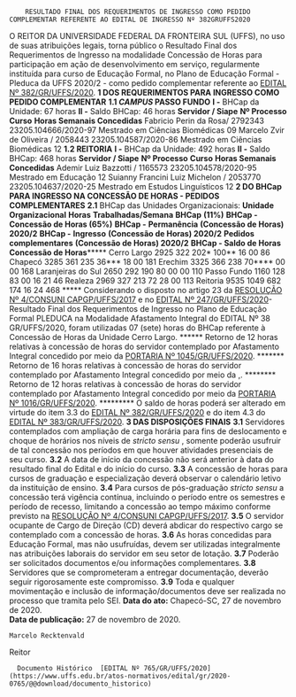         RESULTADO FINAL DOS REQUERIMENTOS DE INGRESSO COMO PEDIDO COMPLEMENTAR REFERENTE AO EDITAL DE INGRESSO Nº 382GRUFFS2020  

 O REITOR DA UNIVERSIDADE FEDERAL DA FRONTEIRA SUL (UFFS), no uso de suas atribuições legais, torna público o Resultado Final dos Requerimentos de Ingresso na modalidade Concessão de Horas para participação em ação de desenvolvimento em serviço, regularmente instituída para curso de Educação Formal, no Plano de Educação Formal - Pleduca da UFFS 2020/2 - como pedido complementar referente ao [EDITAL Nº 382/GR/UFFS/2020](https://www.uffs.edu.br/atos-normativos/edital/gr/2020-0382).  **1 DOS REQUERIMENTOS PARA INGRESSO COMO PEDIDO COMPLEMENTAR** **1.1 *CAMPUS*  PASSO FUNDO** **I -**  BHCap da Unidade: 67 horas **II -**  Saldo BHCap: 46 horas     **Servidor / Siape**   **Nº Processo**   **Curso**   **Horas Semanais Concedidas**     Fabricio Perin da Rosa/ 2792343   23205.104666/2020-97   Mestrado em Ciências Biomédicas   09     Marcelo Zvir de Oliveira / 2058443   23205.104587/2020-86   Mestrado em Ciências Biomédicas   12     **1.2 REITORIA** **I -**  BHCap da Unidade: 492 horas **II -**  Saldo BHCap: 468 horas     **Servidor / Siape**   **Nº Processo**   **Curso**   **Horas Semanais Concedidas**     Ademir Luiz Bazzotti / 1165573   23205.104578/2020-95   Mestrado em Educação   12     Suianny Francini Luiz Michelon / 2053770   23205.104637/2020-25   Mestrado em Estudos Linguísticos   12      **2 DO BHCap PARA INGRESSO NA CONCESSÃO DE HORAS - PEDIDOS COMPLEMENTARES** **2.1**  BHCap das Unidades Organizacionais:     **Unidade** **Organizacional**   **Horas** **Trabalhadas/Semana**   **BHCap** **(11%)**   **BHCap -** **Concessão de Horas (65%)**   **BHCap -** **Permanência** **(Concessão de Horas) 2020/2**   **BHCap -** **Ingresso** **(Concessão de Horas) 2020/2**   **Pedidos complementares** **(Concessão de Horas) 2020/2**   **BHCap - Saldo de Horas** **Concessão de Horas*******     Cerro Largo   2925   322   202*   100**   16   00   86     Chapecó   3285   361   235   36***   18   00   181     Erechim   3325   366   238   70****   00   00   168     Laranjeiras do Sul   2650   292   190   80   00   00   110     Passo Fundo   1160   128   83   00   16   21   46     Realeza   2969   327   213   72   28   00   113     Reitoria   9535   1049   682   174   16   24   468     *****  Considerando o disposto no artigo 23 da [RESOLUÇÃO Nº 4/CONSUNI CAPGP/UFFS/2017](https://www.uffs.edu.br/atos-normativos/resolucao/consunicapgp/2017-0004) e no [EDITAL Nº 247/GR/UFFS/2020](https://www.uffs.edu.br/atos-normativos/edital/gr/2020-0247)- Resultado Final dos Requerimentos de Ingresso no Plano de Educação Formal PLEDUCA na Modalidade Afastamento Integral do EDITAL Nº 38 GR/UFFS/2020, foram utilizadas 07 (sete) horas do BHCap referente à Concessão de Horas da Unidade Cerro Largo. ******  Retorno de 12 horas relativas à concessão de horas do servidor contemplado por Afastamento Integral concedido por meio da [PORTARIA Nº 1045/GR/UFFS/2020](https://www.uffs.edu.br/atos-normativos/portaria/gr/2020-1045). *******  Retorno de 16 horas relativas à concessão de horas do servidor contemplado por Afastamento Integral concedido por meio da [,](https://www.uffs.edu.br/atos-normativos/portaria/gr/2020-1017). ********  Retorno de 12 horas relativas à concessão de horas do servidor contemplado por Afastamento Integral concedido por meio da [PORTARIA Nº 1016/GR/UFFS/2020](https://www.uffs.edu.br/atos-normativos/portaria/gr/2020-1016). *********  O saldo de horas poderá ser alterado em virtude do item 3.3 do [EDITAL Nº 382/GR/UFFS/2020](https://www.uffs.edu.br/atos-normativos/edital/gr/2020-0382) e do item 4.3 do [EDITAL Nº 383/GR/UFFS/2020](https://www.uffs.edu.br/atos-normativos/edital/gr/2020-0383).  **3 DAS DISPOSIÇÕES FINAIS** **3.1**  Servidores contemplados com ampliação de carga horária para fins de deslocamento e choque de horários nos níveis de *stricto sensu* , somente poderão usufruir de tal concessão nos períodos em que houver atividades presenciais de seu curso. **3.2**  A data de início da concessão não será anterior à data do resultado final do Edital e do início do curso. **3.3**  A concessão de horas para cursos de graduação e especialização deverá observar o calendário letivo da instituição de ensino. **3.4**  Para cursos de pós-graduação *stricto sensu*  a concessão terá vigência contínua, incluindo o período entre os semestres e período de recesso, limitando a concessão ao tempo máximo conforme previsto na [RESOLUÇÃO Nº 4/CONSUNI CAPGP/UFFS/2017](https://www.uffs.edu.br/atos-normativos/resolucao/consunicapgp/2017-0004). **3.5**  O servidor ocupante de Cargo de Direção (CD) deverá abdicar do respectivo cargo se contemplado com a concessão de horas. **3.6**  As horas concedidas para Educação Formal, mas não usufruídas, devem ser utilizadas integralmente nas atribuições laborais do servidor em seu setor de lotação. **3.7**  Poderão ser solicitados documentos e/ou informações complementares. **3.8**  Servidores que se comprometeram a entregar documentação, deverão seguir rigorosamente este compromisso. **3.9**  Toda e qualquer movimentação e inclusão de informação/documentos deve ser realizada no processo que tramita pelo SEI.        **Data do ato:** Chapecó-SC, 27 de novembro de 2020.   
 **Data de publicação:**  27 de novembro de 2020. 

    Marcelo Recktenvald   
 Reitor 

      Documento Histórico  [EDITAL Nº 765/GR/UFFS/2020](https://www.uffs.edu.br/atos-normativos/edital/gr/2020-0765/@@download/documento_historico)     
      